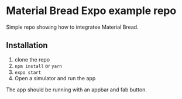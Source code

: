 # Material Bread Expo example repo

Simple repo showing how to integratee Material Bread.

## Installation

1. clone the repo
2. `npm install` or `yarn`
3. `expo start`
4. Open a simulator and run the app

The app should be running with an appbar and fab button.
